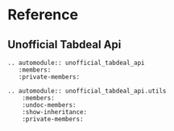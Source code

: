 # Reference

## Unofficial Tabdeal Api

```{eval-rst}
.. automodule:: unofficial_tabdeal_api
   :members:
   :private-members:

.. automodule:: unofficial_tabdeal_api.utils
    :members:
    :undoc-members:
    :show-inheritance:
    :private-members:
```

